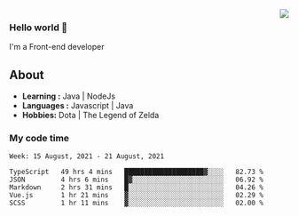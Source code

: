 <img align='right' src="https://github-readme-stats.vercel.app/api?username=jumodada&show_icons=true&theme=vue">

### Hello world 👋

I'm a Front-end developer 
    
## About
-  **Learning :** Java | NodeJs
-  **Languages :** Javascript | Java
-  **Hobbies:** Dota | The Legend of Zelda

### My code time

<!--START_SECTION:waka-->
```text
Week: 15 August, 2021 - 21 August, 2021

TypeScript   49 hrs 4 mins   ████████████████████▓░░░░   82.73 % 
JSON         4 hrs 6 mins    █▓░░░░░░░░░░░░░░░░░░░░░░░   06.92 % 
Markdown     2 hrs 31 mins   █░░░░░░░░░░░░░░░░░░░░░░░░   04.26 % 
Vue.js       1 hr 21 mins    ▓░░░░░░░░░░░░░░░░░░░░░░░░   02.29 % 
SCSS         1 hr 11 mins    ▓░░░░░░░░░░░░░░░░░░░░░░░░   02.00 % 
```
<!--END_SECTION:waka-->
